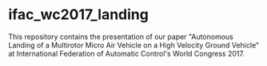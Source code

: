 # ifac_wc2017_landing
This repository contains the presentation of our paper "Autonomous Landing of a Multirotor Micro Air Vehicle on a High Velocity Ground Vehicle" 
at International Federation of Automatic Control's World Congress 2017.
